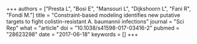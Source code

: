 +++
authors = ["Presta L", "Bosi E", "Mansouri L", "Dijkshoorn L", "Fani R", "Fondi M."]
title = "Constraint-based modeling identifies new putative targets to fight colistin-resistant A. baumannii infections"
journal = "Sci Rep"
what = "article"
doi = "10.1038/s41598-017-03416-2"
pubmed = "28623298"
date = "2017-06-18"
keywords = []
+++

